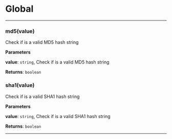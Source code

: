 # Global





* * *

### md5(value) 

Check if is a valid MD5 hash string

**Parameters**

**value**: `string`, Check if is a valid MD5 hash string

**Returns**: `boolean`


### sha1(value) 

Check if is a valid SHA1 hash string

**Parameters**

**value**: `string`, Check if is a valid SHA1 hash string

**Returns**: `boolean`



* * *










